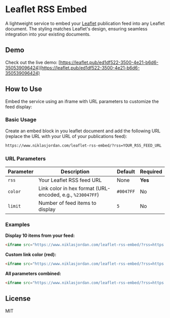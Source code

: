 # Leaflet RSS Embed

A lightweight service to embed your [Leaflet](https://about.leaflet.pub/) publication feed into any Leaflet document. The styling matches Leaflet's design, ensuring seamless integration into your existing documents.

## Demo

Check out the live demo: [https://leaflet.pub/ed1df522-3500-4e21-b6d6-350539096424](https://leaflet.pub/ed1df522-3500-4e21-b6d6-350539096424)

## How to Use

Embed the service using an iframe with URL parameters to customize the feed display:

### Basic Usage

Create an embed block in you leaflet document and add the following URL (replace the URL with your URL of your publications feed):

```html
https://www.niklasjordan.com/leaflet-rss-embed/?rss=YOUR_RSS_FEED_URL
```

### URL Parameters

| Parameter | Description | Default | Required |
|-----------|-------------|---------|----------|
| `rss` | Your Leaflet RSS feed URL | None | **Yes** |
| `color` | Link color in hex format (URL-encoded, e.g., `%230047FF`) | `#0047FF` | No |
| `limit` | Number of feed items to display | `5` | No |

### Examples

**Display 10 items from your feed:**
```html
<iframe src="https://www.niklasjordan.com/leaflet-rss-embed/?rss=https://yourname.leaflet.pub/rss&limit=10"></iframe>
```

**Custom link color (red):**
```html
<iframe src="https://www.niklasjordan.com/leaflet-rss-embed/?rss=https://yourname.leaflet.pub/rss&color=%23FF0000"></iframe>
```

**All parameters combined:**
```html
<iframe src="https://www.niklasjordan.com/leaflet-rss-embed/?rss=https://yourname.leaflet.pub/rss&color=%2300FF00&limit=3"></iframe>
```

## License

MIT
